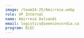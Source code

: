 ```yaml
---
image: /team24-25/Amirreza.webp
role: VP Internal
name: Amirreza Dalvandi
email: logistics@ieeeconcordia.ca
program: ELEC
---
```


